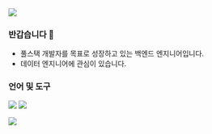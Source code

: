 <img src="https://capsule-render.vercel.app/api?type=shark&color=auto&height=200&section=header&fontSize=90" />

### 반갑습니다 👋
- 풀스택 개발자를 목표로 성장하고 있는 백엔드 엔지니어입니다.
- 데이터 엔지니어에 관심이 있습니다.

### 언어 및 도구
<img src="https://img.shields.io/badge/Java-007396?style=for-the-badge&logo=OpenJDK&logoColor=white"/>
<img src="https://img.shields.io/badge/python-3776AB?style=for-the-badge&logo=python&logoColor=white"/></a>

<img src="https://github-readme-stats.vercel.app/api/top-langs/?username=100yeony&layout=compact"><br><br>

<!-- 
[![Solved.ac 프로필](http://mazassumnida.wtf/api/v2/generate_badge?boj=100yh)](https://solved.ac/100yh)

<img src="https://github-readme-stats.vercel.app/api?username=100yeony&show_icons=true">
![Anurag's GitHub stats](https://github-readme-stats.vercel.app/api?username=100yeony&show_icons=true&theme=radical)
-->

<!--
**100yeony/100yeony** is a ✨ _special_ ✨ repository because its `README.md` (this file) appears on your GitHub profile.



Here are some ideas to get you started:


- 🔭 I’m currently working on ...
- 🌱 I’m currently learning ...
- 👯 I’m looking to collaborate on ...
- 🤔 I’m looking for help with ...
- 💬 Ask me about ...
- 📫 How to reach me: ...
- 😄 Pronouns: ...
- ⚡ Fun fact: ...
-->
